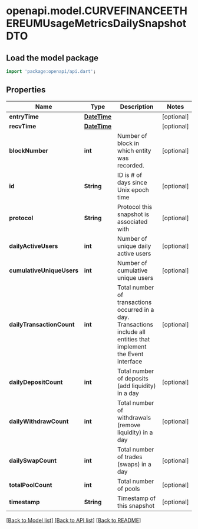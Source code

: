 # openapi.model.CURVEFINANCEETHEREUMUsageMetricsDailySnapshotDTO

## Load the model package
```dart
import 'package:openapi/api.dart';
```

## Properties
Name | Type | Description | Notes
------------ | ------------- | ------------- | -------------
**entryTime** | [**DateTime**](DateTime.md) |  | [optional] 
**recvTime** | [**DateTime**](DateTime.md) |  | [optional] 
**blockNumber** | **int** | Number of block in which entity was recorded. | [optional] 
**id** | **String** | ID is # of days since Unix epoch time | [optional] 
**protocol** | **String** | Protocol this snapshot is associated with | [optional] 
**dailyActiveUsers** | **int** | Number of unique daily active users | [optional] 
**cumulativeUniqueUsers** | **int** | Number of cumulative unique users | [optional] 
**dailyTransactionCount** | **int** | Total number of transactions occurred in a day. Transactions include all entities that implement the Event interface | [optional] 
**dailyDepositCount** | **int** | Total number of deposits (add liquidity) in a day | [optional] 
**dailyWithdrawCount** | **int** | Total number of withdrawals (remove liquidity) in a day | [optional] 
**dailySwapCount** | **int** | Total number of trades (swaps) in a day | [optional] 
**totalPoolCount** | **int** | Total number of pools | [optional] 
**timestamp** | **String** | Timestamp of this snapshot | [optional] 

[[Back to Model list]](../README.md#documentation-for-models) [[Back to API list]](../README.md#documentation-for-api-endpoints) [[Back to README]](../README.md)



